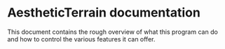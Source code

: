 # AestheticTerrain documentation

This document contains the rough overview of what this program can do
and how to control the various features it can offer.